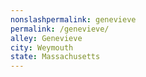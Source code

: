 ```yaml
---
﻿nonslashpermalink: genevieve
permalink: /genevieve/
alley: Genevieve
city: Weymouth
state: Massachusetts
---
```

